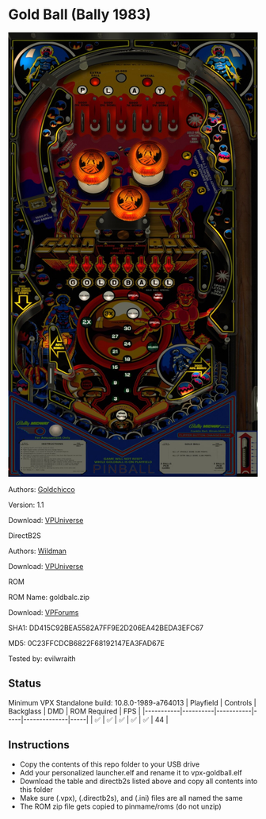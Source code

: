 # Gold Ball (Bally 1983) 

![Table Preview](https://github.com/evilwraith/vpx-images/blob/main/vpx-goldball.jpg)

Authors: [Goldchicco](https://vpuniverse.com/profile/23579-goldchicco/)

Version: 1.1

Download: [VPUniverse](https://vpuniverse.com/files/file/7611-gold-ball-mania-bally-1983-by-goldchicco-team/)

DirectB2S

Authors: [Wildman](https://vpuniverse.com/profile/5-wildman/)

Download: [VPUniverse](https://vpuniverse.com/files/file/7291-gold-ball-bally-1983/)

ROM

ROM Name: goldbalc.zip

Download: [VPForums](https://www.vpforums.org/index.php?app=downloads&showfile=645)

SHA1: DD415C92BEA5582A7FF9E2D206EA42BEDA3EFC67

MD5:  0C23FFCDCB6822F68192147EA3FAD67E 

Tested by: evilwraith

## Status 

Minimum VPX Standalone build: 10.8.0-1989-a764013
| Playfield | Controls | Backglass | DMD | ROM Required | FPS | 
|-----------|----------|-----------|-----|--------------|-----|
| :white_check_mark: | :white_check_mark: | :white_check_mark: | :white_check_mark: | :white_check_mark: | 44 |

## Instructions

- Copy the contents of this repo folder to your USB drive
- Add your personalized launcher.elf and rename it to vpx-goldball.elf
- Download the table and directb2s listed above and copy all contents into this folder
- Make sure (.vpx), (.directb2s), and (.ini) files are all named the same
- The ROM zip file gets copied to pinmame/roms (do not unzip)